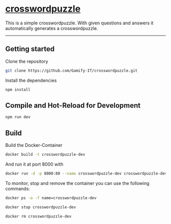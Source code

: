 # [crosswordpuzzle](https://github.com/Gamify-IT/crosswordpuzzle)

This is a simple crosswordpuzzle. With given questions and answers it automatically generates a crosswordpuzzle.  

---

## Getting started

Clone the repository  

```sh
git clone https://github.com/Gamify-IT/crosswordpuzzle.git
```

Install the dependencies  

```sh
npm install
```

## Compile and Hot-Reload for Development

```sh
npm run dev
```

## Build

Build the Docker-Container

```sh
docker build -t crosswordpuzzle-dev
```

And run it at port 8000 with

```sh
docker run -d -p 8000:80 --name crosswordpuzzle-dev crosswordpuzzle-dev
```

To monitor, stop and remove the container you can use the following commands:

```sh
docker ps -a -f name=crosswordpuzzle-dev
```

```sh
docker stop crosswordpuzzle-dev
```

```sh
docker rm crosswordpuzzle-dev
```
